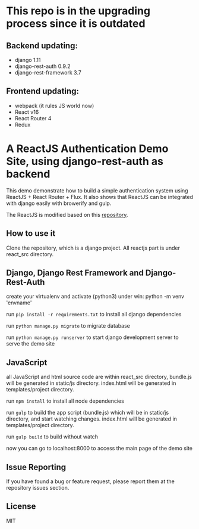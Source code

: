 # This repo is in the upgrading process since it is outdated

## Backend updating:
   - django 1.11
   - django-rest-auth 0.9.2
   - django-rest-framework 3.7

## Frontend updating:
   - webpack (it rules JS world now)
   - React v16
   - React Router 4
   - Redux
   

# A ReactJS Authentication Demo Site, using django-rest-auth as backend

This demo demonstrate how to build a simple authentication system using ReactJS + React Router + Flux. It also shows
that ReactJS can be integrated with django easily with browerify and gulp.

The ReactJS is modified based on this [repository](https://github.com/auth0/react-flux-jwt-authentication-sample).


## How to use it

Clone the repository, which is a django project. All reactjs part is under react_src directory.

## Django, Django Rest Framework and Django-Rest-Auth

create your virtualenv and activate (python3) 
under win: python -m venv 'envname'

run `pip install -r requirements.txt` to install all django dependencies

run `python manage.py migrate` to migrate database

run `python manage.py runserver` to start django development server to serve the demo site

## JavaScript

all JavaScript and html source code are within react_src directory, bundle.js will be generated in 
static/js directory. index.html will be generated in templates/project directory.

run `npm install` to install all node dependencies

run `gulp` to build the app script (bundle.js) which will be in static/js directory, and start watching changes. index.html will be
generated in templates/project directory.

run `gulp build` to build without watch

now you can go to localhost:8000 to access the main page of the demo site

## Issue Reporting

If you have found a bug or feature request, please report them at the repository issues section.

## License

MIT


